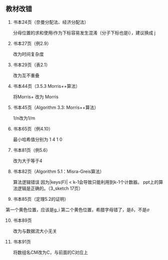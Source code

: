 ## 教材改错


1.	书本24页（奈曼分配法、经济分配法）
 
	分母位置的求和使用i作为下标容易发生混淆（分子下标也是i），建议换成 j

2.	书本27页（例2.9）
 
	改为时间复杂度

3.	书本29页（表2.1）
 
	改为互不重叠

4.	书本44页（3.5.3 Morris++算法）
 
	将Morris+ 改为 Morris

5.	书本45页（Algorithm 3.3: Morris++算法）
 
	1/n改为1/m

6.	书本65页（例4.10）
 
	最小哈希值分别为 1 4 1 0

7.	书本81页（例5.6）
 
	改为大于等于4

8.	书本82页（Algorithm 5.1：Misra-Greis算法）
 
	算法逻辑错误
	因为|keys(F)| < k-1会导致只能利用到k-1个计数器。
ppt上的算法逻辑是正确的。（3_sketch 17页）
	 
	

9.	书本85页（定理5.2的证明）
 
第一个黄色位置，应该是g_i
第二个黄色位置，希腊字母错了，是$\delta$，不是$\sigma$


10.	书本89页
 
	改为与数据流大小无关

11.	书本91页
 
	将数组名CM改为C，与前面的C对应上
